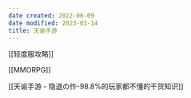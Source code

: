 ```yaml
---
date created: 2022-06-09
date modified: 2023-03-14
title: 天谕手游
---
```


[[轻度服攻略]]


[[MMORPG]]

[[天谕手游 - 隐退の作-98.8%的玩家都不懂的干货知识]]